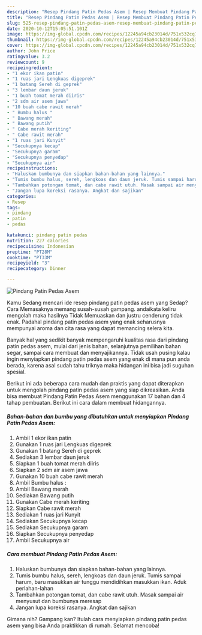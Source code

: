 ```yaml
---
description: "Resep Pindang Patin Pedas Asem | Resep Membuat Pindang Patin Pedas Asem Yang Lezat Sekali"
title: "Resep Pindang Patin Pedas Asem | Resep Membuat Pindang Patin Pedas Asem Yang Lezat Sekali"
slug: 525-resep-pindang-patin-pedas-asem-resep-membuat-pindang-patin-pedas-asem-yang-lezat-sekali
date: 2020-10-12T15:05:51.101Z
image: https://img-global.cpcdn.com/recipes/12245a94cb23014d/751x532cq70/pindang-patin-pedas-asem-foto-resep-utama.jpg
thumbnail: https://img-global.cpcdn.com/recipes/12245a94cb23014d/751x532cq70/pindang-patin-pedas-asem-foto-resep-utama.jpg
cover: https://img-global.cpcdn.com/recipes/12245a94cb23014d/751x532cq70/pindang-patin-pedas-asem-foto-resep-utama.jpg
author: John Price
ratingvalue: 3.2
reviewcount: 9
recipeingredient:
- "1 ekor ikan patin"
- "1 ruas jari Lengkuas digeprek"
- "1 batang Sereh di geprek"
- "3 lembar daun jeruk"
- "1 buah tomat merah diiris"
- "2 sdm air asem jawa"
- "10 buah cabe rawit merah"
- " Bumbu halus "
- " Bawang merah"
- " Bawang putih"
- " Cabe merah keriting"
- " Cabe rawit merah"
- "1 ruas jari Kunyit"
- "Secukupnya kecap"
- "Secukupnya garam"
- "Secukupnya penyedap"
- "Secukupnya air"
recipeinstructions:
- "Haluskan bumbunya dan siapkan bahan-bahan yang lainnya."
- "Tumis bumbu halus, sereh, lengkoas dan daun jeruk. Tumis sampai harum, baru masukkan air tunggu mendidihkan masukkan ikan. Aduk perlahan-lahan"
- "Tambahkan potongan tomat, dan cabe rawit utuh. Masak sampai air menyusut dan bumbunya meresap"
- "Jangan lupa koreksi rasanya. Angkat dan sajikan"
categories:
- Resep
tags:
- pindang
- patin
- pedas

katakunci: pindang patin pedas 
nutrition: 227 calories
recipecuisine: Indonesian
preptime: "PT28M"
cooktime: "PT33M"
recipeyield: "3"
recipecategory: Dinner

---
```



![Pindang Patin Pedas Asem](https://img-global.cpcdn.com/recipes/12245a94cb23014d/751x532cq70/pindang-patin-pedas-asem-foto-resep-utama.jpg)

Kamu Sedang mencari ide resep pindang patin pedas asem yang Sedap? Cara Memasaknya memang susah-susah gampang. andaikata keliru mengolah maka hasilnya Tidak Memuaskan dan justru cenderung tidak enak. Padahal pindang patin pedas asem yang enak seharusnya mempunyai aroma dan cita rasa yang dapat memancing selera kita.

Banyak hal yang sedikit banyak mempengaruhi kualitas rasa dari pindang patin pedas asem, mulai dari jenis bahan, selanjutnya pemilihan bahan segar, sampai cara membuat dan menyajikannya. Tidak usah pusing kalau ingin menyiapkan pindang patin pedas asem yang enak di mana pun anda berada, karena asal sudah tahu triknya maka hidangan ini bisa jadi suguhan spesial.




Berikut ini ada beberapa cara mudah dan praktis yang dapat diterapkan untuk mengolah pindang patin pedas asem yang siap dikreasikan. Anda bisa membuat Pindang Patin Pedas Asem menggunakan 17 bahan dan 4 tahap pembuatan. Berikut ini cara dalam membuat hidangannya.

<!--inarticleads1-->

##### Bahan-bahan dan bumbu yang dibutuhkan untuk menyiapkan Pindang Patin Pedas Asem:

1. Ambil 1 ekor ikan patin
1. Gunakan 1 ruas jari Lengkuas digeprek
1. Gunakan 1 batang Sereh di geprek
1. Sediakan 3 lembar daun jeruk
1. Siapkan 1 buah tomat merah diiris
1. Siapkan 2 sdm air asem jawa
1. Gunakan 10 buah cabe rawit merah
1. Ambil  Bumbu halus :
1. Ambil  Bawang merah
1. Sediakan  Bawang putih
1. Gunakan  Cabe merah keriting
1. Siapkan  Cabe rawit merah
1. Sediakan 1 ruas jari Kunyit
1. Sediakan Secukupnya kecap
1. Sediakan Secukupnya garam
1. Siapkan Secukupnya penyedap
1. Ambil Secukupnya air




<!--inarticleads2-->

##### Cara membuat Pindang Patin Pedas Asem:

1. Haluskan bumbunya dan siapkan bahan-bahan yang lainnya.
1. Tumis bumbu halus, sereh, lengkoas dan daun jeruk. Tumis sampai harum, baru masukkan air tunggu mendidihkan masukkan ikan. Aduk perlahan-lahan
1. Tambahkan potongan tomat, dan cabe rawit utuh. Masak sampai air menyusut dan bumbunya meresap
1. Jangan lupa koreksi rasanya. Angkat dan sajikan




Gimana nih? Gampang kan? Itulah cara menyiapkan pindang patin pedas asem yang bisa Anda praktikkan di rumah. Selamat mencoba!
